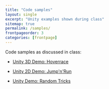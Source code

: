 ```yaml
---
title: "Code samples"
layout: single
excerpt: "Unity examples shown during class"
sitemap: true
permalink: /samples/
frontpageorder: 3
categories: [frontpage]
---
```


Code samples as discussed in class:

  * [Unity 3D Demo: Hoverrace](https://github.com/yawgmoth/UnityDemo)
  
  * [Unity 2D Demo: Jump'n'Run](https://github.com/yawgmoth/UnityDemo2D)
  
  * [Unity Demo: Random Tricks](https://github.com/yawgmoth/UnityTricks)